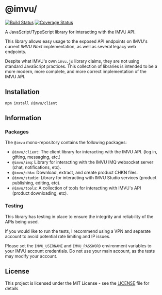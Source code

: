 # @imvu/

[![Build Status](https://travis-ci.com/dhkatz/imvu.js.svg?branch=master)](https://travis-ci.com/dhkatz/imvu.js) 
[![Coverage Status](https://coveralls.io/repos/github/dhkatz/imvu.js/badge.svg?branch=master)](https://coveralls.io/github/dhkatz/imvu.js?branch=master)

A JavaScript/TypeScript library for interacting with the IMVU API.

This library allows easy usage to the exposed API endpoints on IMVU's current *IMVU Next* implementation,
as well as several legacy web endpoints.

Despite what IMVU's own `imvu.js` library claims, they are not using standard JavaScript practices. This collection
of libraries is intended to be a more modern, more complete, and more correct implementation of the IMVU API.

## Installation

`npm install @imvu/client`

## Information

### Packages

The `@imvu` mono-repository contains the following packages:

- `@imvu/client`: The client library for interacting with the IMVU API. (log in, gifting, messaging, etc.)
- `@imvu/imq`: Library for interacting with the IMVU IMQ websocket server (chat, notifications, etc).
- `@imvu/chkn`: Download, extract, and create product CHKN files.
- `@imvu/studio`: Library for interacting with IMVU Studio services (product publishing, editing, etc).
- `@imvu/tools`: A collection of tools for interacting with IMVU's API (product downloading, etc).

### Testing

This library has testing in place to ensure the integrity and reliability of the APIs being used.

If you would like to run the tests, I recommend using a VPN and separate account to avoid potential 
rate limiting and IP issues.

Please set the `IMVU_USERNAME` and `IMVU_PASSWORD` environment variables to your IMVU account credentials.
Do not use your main account, as the tests may modify your account.

## License

This project is licensed under the MIT License - see the [LICENSE](LICENSE) file for details
